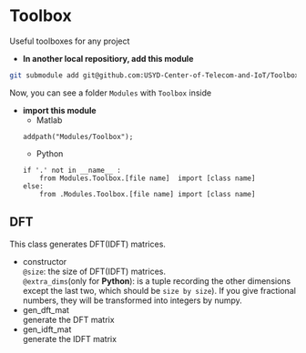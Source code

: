 # Toolbox
Useful toolboxes for any project
* **In another local repositiory, add this module**
```sh
git submodule add git@github.com:USYD-Center-of-Telecom-and-IoT/Toolbox.git Modules/Toolbox
```
Now, you can see a folder `Modules` with `Toolbox` inside
* **import this module**
	* Matlab
	```
	addpath("Modules/Toolbox");
	```
	* Python
	```
	if '.' not in __name__ :
		from Modules.Toolbox.[file name]  import [class name]
	else:
		from .Modules.Toolbox.[file name] import [class name]
	```

## DFT
This class generates DFT(IDFT) matrices.
* constructor<br>
`@size`: the size of DFT(IDFT) matrices. <br>
`@extra_dims`(only for **Python**): is a tuple recording the other dimensions except the last two, which should be `size by size`). If you give fractional numbers, they will be transformed into integers by numpy.
* gen_dft_mat<br>
generate the DFT matrix
* gen_idft_mat<br>
generate the IDFT matrix